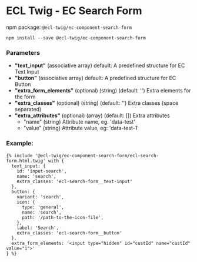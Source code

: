 # ECL Twig - EC Search Form

npm package: `@ecl-twig/ec-component-search-form`

```shell
npm install --save @ecl-twig/ec-component-search-form
```

### Parameters

- **"text_input"** (associative array) default: A predefined structure for EC Text Input
- **"button"** (associative array) default: A predefined structure for EC Button
- **"extra_form_elements"** (optional) (string) (default: '') Extra elements for the form
- **"extra_classes"** (optional) (string) (default: '') Extra classes (space separated)
- **"extra_attributes"** (optional) (array) (default: []) Extra attributes
  - "name" (string) Attribute name, eg. 'data-test'
  - "value" (string) Attribute value, eg: 'data-test-1'

### Example:

<!-- prettier-ignore -->
```twig
{% include '@ecl-twig/ec-component-search-form/ecl-search-form.html.twig' with { 
  text_input: { 
    id: 'input-search', 
    name: 'search', 
    extra_classes: 'ecl-search-form__text-input' 
  }, 
  button: { 
    variant: 'search', 
    icon: { 
      type: 'general', 
      name: 'search', 
      path: '/path-to-the-icon-file', 
    }, 
    label: 'Search', 
    extra_classes: 'ecl-search-form__button' 
  }, 
  extra_form_elements: '<input type="hidden" id="custId" name="custId" value="1">'
} %}
```
